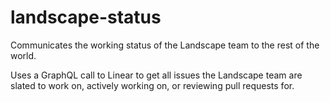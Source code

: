 # landscape-status

Communicates the working status of the Landscape team to the rest of the world.

Uses a GraphQL call to Linear to get all issues the Landscape team are slated to work on, actively working on, or reviewing pull requests for.
